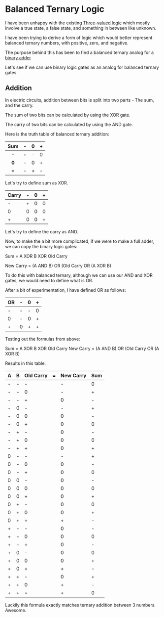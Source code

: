 # Balanced Ternary Logic

I have been unhappy with the existing [Three-valued logic](https://en.wikipedia.org/wiki/Three-valued_logic) which mostly involve a true state, a false state, and something in between like unknown.

I have been trying to derive a form of logic which would better represent balanced ternary numbers, with positive, zero, and negative.

The purpose behind this has been to find a balanced ternary analog for a [binary adder](https://en.wikipedia.org/wiki/Adder_(electronics))

Let's see if we can use binary logic gates as an analog for balanced ternary gates.

## Addition

In electric circuits, addition between bits is split into two parts - The sum, and the carry.

The sum of two bits can be calculated by using the XOR gate.

The carry of two bits can be calculated by using the AND gate.

Here is the truth table of balanced ternary addition:

| Sum | - | 0 | + |
|:-:|:-:|:-:|:-:|
| **-** | + | - | 0 |
| **0** | - | 0 | + |
| **+** | - | + | - |

Let's try to define sum as XOR.

| Carry | - | 0 | + |
|---|---|---|---|
| - | + | 0 | 0 |
| 0 | 0 | 0 | 0 |
| + | 0 | 0 | + |

Let's try to define the carry as AND.

Now, to make the a bit more complicated, if we were to make a full adder, we can copy the binary logic gates:

Sum = A XOR B XOR Old Carry

New Carry = (A AND B) OR (Old Carry OR (A XOR B)

To do this with balanced ternary, although we can use our AND and XOR gates, we would need to define what is OR.

After a bit of experimentation, I have defined OR as follows:

OR | - | 0 | +
---|---|---|---
 - | - | - | 0
 0 | - | 0 | +
 + | 0 | + | +

Testing out the formulas from above:

Sum = A XOR B XOR Old Carry
New Carry = (A AND B) OR (Old Carry OR (A XOR B)

Results in this table:

 A | B | Old Carry | = | New Carry | Sum
---|---|---|---|---|---
 - | - | - |   | - | 0
 - | - | 0 |   | - | +
 - | - | + |   | 0 | -
 - | 0 | - |   | - | +
 - | 0 | 0 |   | 0 | -
 - | 0 | + |   | 0 | 0
 - | + | - |   | 0 | -
 - | + | 0 |   | 0 | 0
 - | + | + |   | 0 | +
 0 | - | - |   | - | +
 0 | - | 0 |   | 0 | -
 0 | - | + |   | 0 | 0
 0 | 0 | - |   | 0 | -
 0 | 0 | 0 |   | 0 | 0
 0 | 0 | + |   | 0 | +
 0 | + | - |   | 0 | 0
 0 | + | 0 |   | 0 | +
 0 | + | + |   | + | -
 + | - | - |   | 0 | -
 + | - | 0 |   | 0 | 0
 + | - | + |   | 0 | -
 + | 0 | - |   | 0 | 0
 + | 0 | 0 |   | 0 | +
 + | 0 | + |   | + | -
 + | + | - |   | 0 | +
 + | + | 0 |   | + | -
 + | + | + |   | + | 0

Luckily this formula exactly matches ternary addition between 3 numbers. Awesome.
